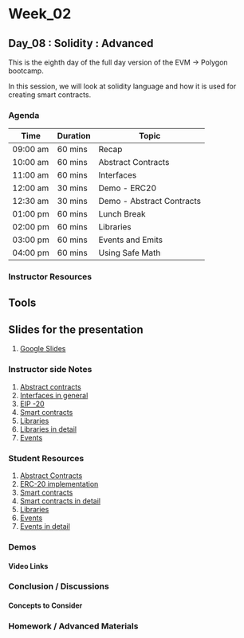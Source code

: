 
# Week_02
## Day_08 : Solidity : Advanced

This is the eighth day of the full day version of the EVM → Polygon bootcamp.

In this session, we will look at solidity language and how it is used for creating smart contracts.
### Agenda

| Time | Duration | Topic |
| --- | --- | --- |
| 09:00 am | 60 mins | Recap | 
| 10:00 am | 60 mins | Abstract Contracts | 
| 11:00 am | 60 mins | Interfaces |
| 12:00 am | 30 mins | Demo - ERC20 |
| 12:30 am | 30 mins | Demo - Abstract Contracts |
| 01:00 pm | 60 mins | Lunch Break |
| 02:00 pm | 60 mins | Libraries |
| 03:00 pm | 60 mins | Events and Emits |
| 04:00 pm | 60 mins | Using Safe Math |

### Instructor Resources

## Tools


## Slides for the presentation
1. [Google Slides](https://docs.google.com/presentation/d/1bJS3Fd2GBkG4k4JriZMJNPJKPfyoDudkG9I7oQaQ8sY/edit?usp=sharing)

### Instructor side Notes
1. [Abstract contracts](https://www.tutorialspoint.com/solidity/solidity_abstract_contracts.htm)
2. [Interfaces in general](https://cryptomarketpool.com/interface-in-solidity-smart-contracts/#:~:text=What%20is%20an%20interface%20in,implementation%20details%20are%20less%20important)
3. [EIP -20 ](https://eips.ethereum.org/EIPS/eip-20)
4. [Smart contracts](https://www.ibm.com/uk-en/topics/smart-contracts)
5. [Libraries](https://www.geeksforgeeks.org/solidity-libraries/#:~:text=Libraries%20in%20solidity%20are%20similar,library%20reduces%20the%20gas%20cost.)
6. [Libraries in detail](https://cryptomarketpool.com/libraries-in-solidity/)
7. [Events](https://betterprogramming.pub/what-is-an-event-in-solidity-420caeb38859)

### Student Resources

1. [Abstract Contracts](https://docs.soliditylang.org/en/v0.6.2/contracts.html#abstract-contracts)
2. [ERC-20 implementation](https://solidity-by-example.org/app/erc20/)
3. [Smart contracts](https://ethereum.org/en/developers/docs/smart-contracts/)
4. [Smart contracts in detail](https://www.tutorialspoint.com/what-are-smart-contracts#:~:text=A%20Smart%20contract%20is%20a,lot%20of%20time%20and%20money.)
5. [Libraries](https://www.tutorialspoint.com/solidity/solidity_libraries.htm)
6. [Events](https://www.tutorialspoint.com/solidity/solidity_events.htm)
7. [Events in detail](https://techblog.geekyants.com/an-introduction-to-events-in-solidity)

### Demos

#### Video Links

### Conclusion / Discussions

#### Concepts to Consider

### Homework / Advanced Materials

